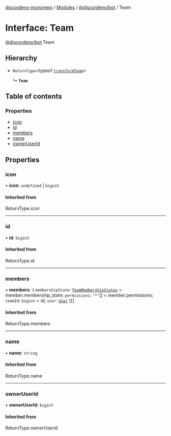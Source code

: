 [discordeno-monorepo](../README.md) / [Modules](../modules.md) / [@discordeno/bot](../modules/discordeno_bot.md) / Team

# Interface: Team

[@discordeno/bot](../modules/discordeno_bot.md).Team

## Hierarchy

- `ReturnType`<typeof [`transformTeam`](../modules/discordeno_bot.md#transformteam)\>

  ↳ **`Team`**

## Table of contents

### Properties

- [icon](discordeno_bot.Team.md#icon)
- [id](discordeno_bot.Team.md#id)
- [members](discordeno_bot.Team.md#members)
- [name](discordeno_bot.Team.md#name)
- [ownerUserId](discordeno_bot.Team.md#owneruserid)

## Properties

### icon

• **icon**: `undefined` \| `bigint`

#### Inherited from

ReturnType.icon

---

### id

• **id**: `bigint`

#### Inherited from

ReturnType.id

---

### members

• **members**: { `membershipState`: [`TeamMembershipStates`](../enums/discordeno_bot.TeamMembershipStates.md) = member.membership_state; `permissions`: `"*"`[] = member.permissions; `teamId`: `bigint` = id; `user`: [`User`](discordeno_bot.User.md) }[]

#### Inherited from

ReturnType.members

---

### name

• **name**: `string`

#### Inherited from

ReturnType.name

---

### ownerUserId

• **ownerUserId**: `bigint`

#### Inherited from

ReturnType.ownerUserId
